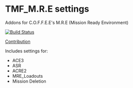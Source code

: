# TMF_M.R.E settings
Addons for C.O.F.F.E.E's M.R.E (Mission Ready Environment)

[![Build Status](https://travis-ci.org/coffeearma/TMF_M.R.E-settings.svg?branch=master)](https://travis-ci.org/coffeearma/TMF_M.R.E-settings)



[Contribution](https://github.com/coffeearma/TMF_M.R.E-settings/blob/master/CONTRIBUTING.md)

Includes settings for:
- ACE3
- ASR
- ACRE2
- MRE_Loadouts
- Mission Deletion
